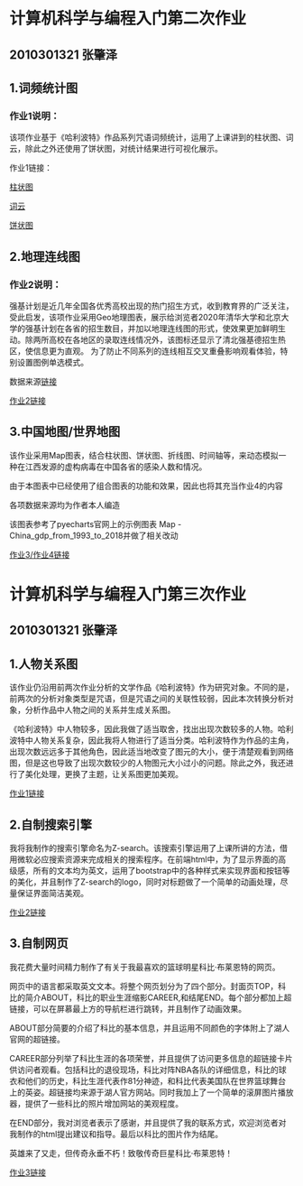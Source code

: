# 计算机科学与编程入门第二次作业
## 2010301321 张肇泽
## 1.词频统计图
### 作业1说明：
  该项作业基于《哈利波特》作品系列咒语词频统计，运用了上课讲到的柱状图、词云，除此之外还使用了饼状图，对统计结果进行可视化展示。
  
  作业1链接：
  
[柱状图](https://zzz1031.github.io/spell_bar.html)

[词云](https://zzz1031.github.io/哈利波特-咒语词云.html)

[饼状图](https://zzz1031.github.io/spell_pie.html)

## 2.地理连线图
### 作业2说明：
  强基计划是近几年全国各优秀高校出现的热门招生方式，收到教育界的广泛关注，受此启发，该项作业采用Geo地理图表，展示给浏览者2020年清华大学和北京大学的强基计划在各省的招生数目，并加以地理连线图的形式，使效果更加鲜明生动。除两所高校在各地区的录取连线情况外，该图标还显示了清北强基德招生热区，使信息更为直观。
  为了防止不同系列的连线相互交叉重叠影响观看体验，特别设置图例单选模式。
  
  数据来源[链接](https://jiaoyu.tianqijun.com/pc/doc/42425.html)
  
  [作业2链接](https://zzz1031.github.io/THU_PKU_admission.html)

## 3.中国地图/世界地图
  该作业采用Map图表，结合柱状图、饼状图、折线图、时间轴等，来动态模拟一种在江西发源的虚构病毒在中国各省的感染人数和情况。
  
  由于本图表中已经使用了组合图表的功能和效果，因此也将其充当作业4的内容
  
  各项数据来源均为作者本人编造
  
  该图表参考了pyecharts官网上的示例图表 Map - China_gdp_from_1993_to_2018并做了相关改动
  
[作业3/作业4链接](https://zzz1031.github.io/model_virus_spread.html)




# 计算机科学与编程入门第三次作业
## 2010301321 张肇泽
## 1.人物关系图
  该作业仍沿用前两次作业分析的文学作品《哈利波特》作为研究对象。不同的是，前两次的分析对象类型是咒语，但是咒语之间的关联性较弱，因此本次转换分析对象，分析作品中人物之间的关系并生成关系图。
  
  《哈利波特》中人物较多，因此我做了适当取舍，找出出现次数较多的人物。哈利波特中人物关系复杂，因此我将人物进行了适当分类。哈利波特作为作品的主角，出现次数远远多于其他角色，因此适当地改变了图元的大小，便于清楚观看到网络图，但是这也导致了出现次数较少的人物图元大小过小的问题。除此之外，我还进行了美化处理，更换了主题，让关系图更加美观。
  
  [作业1链接](https://zzz1031.github.io/关系图-哈利波特.html)
  

## 2.自制搜索引擎
  我将我制作的搜索引擎命名为Z-search。该搜索引擎运用了上课所讲的方法，借用微软必应搜索资源来完成相关的搜索程序。在前端html中，为了显示界面的高级感，所有的文本均为英文，运用了bootstrap中的各种样式来实现界面和按钮等的美化，并且制作了Z-search的logo，同时对标题做了一个简单的动画处理，尽量保证界面简洁美观。
  
  [作业2链接](https://zzz1031.github.io/2/assets/z-search.html)

## 3.自制网页
  我花费大量时间精力制作了有关于我最喜欢的篮球明星科比·布莱恩特的网页。
  
  网页中的语言都采取英文文本。将整个网页划分为了四个部分。封面页TOP，科比的简介ABOUT，科比的职业生涯缩影CAREER,和结尾END。每个部分都加上超链接，可以在屏慕最上方的导航栏进行跳转，并且制作了动画效果。
  
  ABOUT部分简要的介绍了科比的基本信息，并且运用不同颜色的字体附上了湖人官网的超链接。
  
  CAREER部分列举了科比生涯的各项荣誉，并且提供了访问更多信息的超链接卡片供访问者观看。包括科比的退役现场，科比对阵NBA各队的详细信息，科比的球衣和他们的历史，科比生涯代表作81分神迹，和科比代表美国队在世界篮球舞台上的英姿。超链接均来源于湖人官方网站。同时我加上了一个简单的滚屏图片播放器，提供了一些科比的照片增加网站的美观程度。
  
  在END部分，我对浏览者表示了感谢，并且提供了我的联系方式，欢迎浏览者对我制作的html提出建议和指导。最后以科比的图片作为结尾。
  
  英雄来了又走，但传奇永垂不朽！致敬传奇巨星科比·布莱恩特！
  
  [作业3链接](https://zzz1031.github.io/3/kobe.html)
  
  
  


